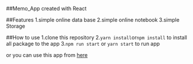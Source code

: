 ##Memo_App created with React

##Features
1.simple online data base
2.simple online notebook
3.simple Storage

##How to use
1.clone this repository
2.```yarn install```or```npm install``` to install all package to the app
3.```npm run start``` or  ```yarn start``` to run app

or you can use this app from [here](https://iwagoro.github.io/memo_app/)

